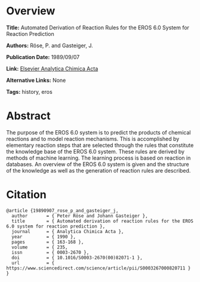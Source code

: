 # Overview
**Title:**
Automated Derivation of Reaction Rules for the EROS 6.0 System for Reaction Prediction

**Authors:**
Röse, P. and Gasteiger, J.

**Publication Date:**
1989/09/07

**Link:**
[Elsevier Analytica Chimica Acta](https://www.sciencedirect.com/science/article/abs/pii/S0003267000820711)

**Alternative Links:**
None

**Tags:**
history, eros


# Abstract
The purpose of the EROS 6.0 system is to predict the products of chemical reactions and to model reaction mechanisms.
This is accomplished by elementary reaction steps that are selected through the rules that constitute the knowledge base of the EROS 6.0 system.
These rules are derived by methods of machine learning.
The learning process is based on reaction in databases.
An overview of the EROS 6.0 system is given and the structure of the knowledge as well as the generation of reaction rules are described.


# Citation
```
@article {19890907_rose_p_and_gasteiger_j,
  author       = { Peter Röse and Johann Gasteiger },
  title        = { Automated derivation of reaction rules for the EROS 6.0 system for reaction prediction },
  journal      = { Analytica Chimica Acta },
  year         = { 1990 },
  pages        = { 163-168 },
  volume       = { 235,
  issn         = { 0003-2670 },
  doi          = { 10.1016/S0003-2670(00)82071-1 },
  url          = { https://www.sciencedirect.com/science/article/pii/S0003267000820711 }
}
```
